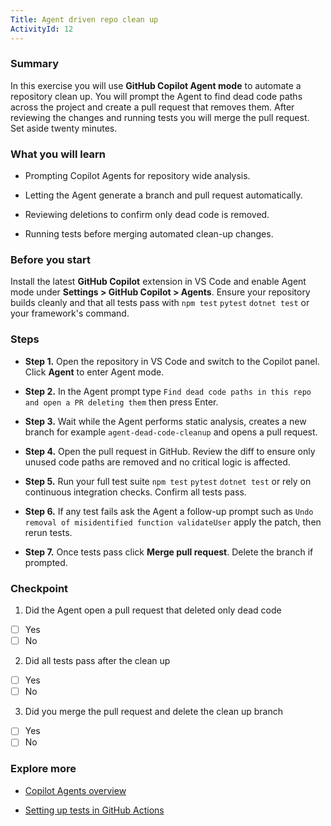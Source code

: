 ```yaml
---
Title: Agent driven repo clean up
ActivityId: 12
---
```


### Summary

In this exercise you will use **GitHub Copilot Agent mode** to automate a repository clean up. You will prompt the Agent to find dead code paths across the project and create a pull request that removes them. After reviewing the changes and running tests you will merge the pull request. Set aside twenty minutes.

### What you will learn

- Prompting Copilot Agents for repository wide analysis.

- Letting the Agent generate a branch and pull request automatically.

- Reviewing deletions to confirm only dead code is removed.

- Running tests before merging automated clean-up changes.

### Before you start

Install the latest **GitHub Copilot** extension in VS Code and enable Agent mode under **Settings > GitHub Copilot > Agents**. Ensure your repository builds cleanly and that all tests pass with `npm test` `pytest` `dotnet test` or your framework's command.

### Steps

- **Step 1.** Open the repository in VS Code and switch to the Copilot panel. Click **Agent** to enter Agent mode.

- **Step 2.** In the Agent prompt type `Find dead code paths in this repo and open a PR deleting them` then press Enter.

- **Step 3.** Wait while the Agent performs static analysis, creates a new branch for example `agent-dead-code-cleanup` and opens a pull request.

- **Step 4.** Open the pull request in GitHub. Review the diff to ensure only unused code paths are removed and no critical logic is affected.

- **Step 5.** Run your full test suite `npm test` `pytest` `dotnet test` or rely on continuous integration checks. Confirm all tests pass.

- **Step 6.** If any test fails ask the Agent a follow-up prompt such as `Undo removal of misidentified function validateUser` apply the patch, then rerun tests.

- **Step 7.** Once tests pass click **Merge pull request**. Delete the branch if prompted.

### Checkpoint

1. Did the Agent open a pull request that deleted only dead code

- [ ] Yes
- [ ] No

2. Did all tests pass after the clean up

- [ ] Yes
- [ ] No

3. Did you merge the pull request and delete the clean up branch

- [ ] Yes
- [ ] No

### Explore more

- [Copilot Agents overview](https://code.visualstudio.com/docs/copilot/chat/chat-agent-mode)

- [Setting up tests in GitHub Actions](https://docs.github.com/en/actions/using-workflows)
